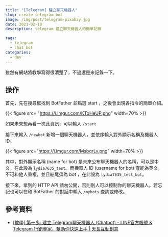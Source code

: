 ```yaml
---
title: "[Telegram] 建立聊天機器人"
slug: create-telegram-bot
image: /img/post/telegram-pixabay.jpg
date: 2021-02-18
description: telegram 建立聊天機器人的簡單記錄

tags: 
  - telegram
  - chat bot
categories: 
  - dev
---
```


雖然有網站將教學寫得很清楚了，不過還是來記錄一下。

## 操作

首先，先在搜尋框找到 BotFather 並點選 start ，之後會出現各指令的簡單介紹。

{{< figure src= "https://i.imgur.com/KToHeUP.png" width=70% >}}

如果未來想再看一次此資訊，可以輸入 `/start`

接下來輸入 `/newbot` 新增一個聊天機器人，並依序輸入對外顯示名稱及機器人 ID。

{{< figure src="https://i.imgur.com/MsbqrLv.png" width=70% >}}

其中，對外顯示名稱 (name for bot) 是未來公布聊天機器人的名稱，可以是中文，在此設為 `lydia7635_test`。而機器人 ID (username for bot) 僅能為英文，不可和他人重複，並且結尾須為 bot ，在此設為 `lydia7635_test_bot`。

接下來，拿到的 HTTP API 請勿公開，否則別人可以控制你的聊天機器人。若忘記也可以在和 BotFather 的對話中輸入 `/mybots` 查詢或修改。

## 參考資料
* [[教學] 第一步: 建立 Telegram聊天機器人 (Chatbot) - LINE官方帳號 & Telegram 行銷專家，幫助你快速上手 | 天長互動創意](https://tcsky.cc/tips-01-telegram-chatbot/)
